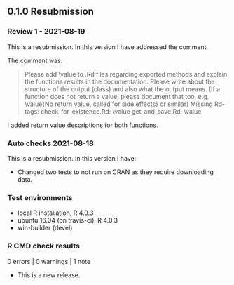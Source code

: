 ## 0.1.0 Resubmission

### Review 1 - 2021-08-19

This is a resubmission. In this version I have addressed the comment.

The comment was:

> Please add \value to .Rd files regarding exported methods and explain
> the functions results in the documentation. Please write about the
> structure of the output (class) and also what the output means. (If a
> function does not return a value, please document that too, e.g.
> \value{No return value, called for side effects} or similar)
> Missing Rd-tags:
>    check_for_existence.Rd: \value
>    get_and_save.Rd: \value

I added return value descriptions for both functions.

### Auto checks 2021-08-18

This is a resubmission. In this version I have:

* Changed two tests to not run on CRAN as they require downloading data.

### Test environments
* local R installation, R 4.0.3
* ubuntu 16.04 (on travis-ci), R 4.0.3
* win-builder (devel)

### R CMD check results

0 errors | 0 warnings | 1 note

* This is a new release.
